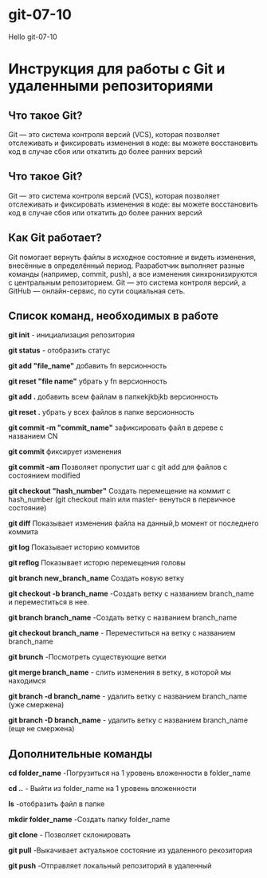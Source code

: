 # git-07-10

Hello git-07-10

# Инструкция для работы с Git и удаленными репозиториями 

## Что такое Git?
Git — это система контроля версий (VCS), которая позволяет отслеживать и фиксировать изменения в коде: вы можете восстановить код в случае сбоя или откатить до более ранних версий
## Что такое Git?
Git — это система контроля версий (VCS), которая позволяет отслеживать и фиксировать изменения в коде: вы можете восстановить код в случае сбоя или откатить до более ранних версий

## Как Git работает? 

Git помогает вернуть файлы в исходное состояние и видеть изменения, внесённые в определённый период. Разработчик выполняет разные команды (например, commit, push), а все изменения синхронизируются с центральным репозиторием. Git — это система контроля версий, а GitHub — онлайн-сервис, по сути социальная сеть.

## Список команд, необходимых в работе

**git init** - инициализация репозитория 

**git status** - отобразить статус

**git add "file_name"** добавить fn версионность 

**git reset "file name"** убрать у fn версионность 

**git add .** добавить всем файлам в папкеkjkbjkb версионность 

**git reset .** убрать у всех файлов в папке версионность 

**git commit -m "commit_name"** зафиксировать файл в дереве с названием CN

**git commit** фиксирует изменения 

**git commit -am** Позволяет пропустит шаг с git add  для файлов с состоянием modified 

**git checkout "hash_number"** Создать перемещение на коммит с hash_number (git checkout main или master- венуться в первичное состояние)

**git diff** Показывает изменения файла на данный,b момент от последнего коммита 

**git log** Показывает историю коммитов 

**git reflog** Показывает исторю перемещения головы 

**git branch new_branch_name** Создать новую ветку

**git checkout -b branch_name** -Создать ветку с названием branch_name и переместиться в нее.

**git branch branch_name** -Создать ветку с названием branch_name 

**git checkout branch_name** - Переместиться на ветку с названием branch_name 

**git brunch** -Посмотреть существующие ветки 

**git merge branch_name** - слить изменения в ветку, в которой мы находимся 


**git branch -d branch_name** - удалить ветку с названием branch_name (уже смержена)

**git branch -D branch_name** - удалить ветку с названием branch_name (еще не смержена)


## Дополнительные команды  

**cd folder_name** -Погрузиться на 1 уровень вложенности в folder_name 

**cd ..** - Выйти из folder_name на 1 уровень вложенности

**ls** -отобразить файл в папке 

**mkdir folder_name** -Создать папку folder_name 

**git clone** - Позволяет склонировать 

**git pull** -Выкачивает актуальное состояние из удаленного рекозитория 

**git push** -Отправляет локальный репозиторий в удаленный



